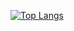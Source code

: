 [![Top Langs](https://github-readme-stats.vercel.app/api/top-langs/?username=Beomar97&layout=compact&langs_count=8)](https://github.com/anuraghazra/github-readme-stats)

